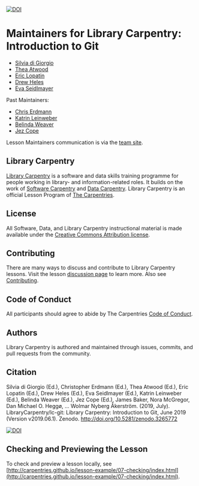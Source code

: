 [![DOI](https://zenodo.org/badge/DOI/10.5281/zenodo.3265772.svg)](https://doi.org/10.5281/zenodo.3265772)  

# Maintainers for Library Carpentry: Introduction to Git

- [Silvia di Giorgio](https://twitter.com/digiorgiosilvia )
- [Thea Atwood](https://github.com/tpatwood)
- [Eric Lopatin](https://github.com/elopatin-uc3)
- [Drew Heles](https://github.com/dheles)
- [Eva Seidlmayer](https://github.com/EvaSeidlmayer)

Past Maintainers: 

- [Chris Erdmann](https://github.com/libcce)
- [Katrin Leinweber](https://github.com/katrinleinweber)
- [Belinda Weaver](https://github.com/weaverbel)
- [Jez Cope](https://github.com/jezcope)

Lesson Maintainers communication is via the [team site](https://github.com/orgs/LibraryCarpentry/teams/lc-git-maintainers).

## Library Carpentry

[Library Carpentry](https://librarycarpentry.org) is a software and data skills training programme for people working in library- and information-related roles. It builds on the work of [Software Carpentry](http://software-carpentry.org/) and [Data Carpentry](http://www.datacarpentry.org/). Library Carpentry is an official Lesson Program of [The Carpentries](https://carpentries.org/).

## License

All Software, Data, and Library Carpentry instructional material is made available under the [Creative Commons Attribution
license](https://github.com/LibraryCarpentry/lc-git/blob/gh-pages/LICENSE.md).

## Contributing

There are many ways to discuss and contribute to Library Carpentry lessons. Visit the lesson [discussion page](https://librarycarpentry.org/lc-git/discuss/index.html) to learn more. Also see [Contributing](https://github.com/LibraryCarpentry/lc-git/blob/gh-pages/CONTRIBUTING.md).

## Code of Conduct

All participants should agree to abide by The Carpentries [Code of Conduct](https://docs.carpentries.org/topic_folders/policies/code-of-conduct.html).

## Authors

Library Carpentry is authored and maintained through issues, commits, and pull requests from the community.

## Citation

Silvia di Giorgio (Ed.), Christopher Erdmann (Ed.), Thea Atwood (Ed.), Eric Lopatin (Ed.), Drew Heles (Ed.), Eva Seidlmayer (Ed.), Katrin Leinweber (Ed.), Belinda Weaver (Ed.), Jez Cope (Ed.), James Baker, Nora McGregor, Dan Michael O. Heggø, … Wolmar Nyberg Åkerström. (2019, July). LibraryCarpentry/lc-git: Library Carpentry: Introduction to Git, June 2019 (Version v2019.06.1). Zenodo. http://doi.org/10.5281/zenodo.3265772

[![DOI](https://zenodo.org/badge/DOI/10.5281/zenodo.3265772.svg)](https://doi.org/10.5281/zenodo.3265772)

## Checking and Previewing the Lesson

To check and preview a lesson locally, see [http://carpentries.github.io/lesson-example/07-checking/index.html](http://carpentries.github.io/lesson-example/07-checking/index.html).
